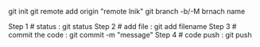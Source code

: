 <!-- First  time repo -->
git init
git remote add origin "remote lnik"
git branch -b/-M brnach name

<!-- Regular Steps -->
Step 1 # status : git status
Step 2 # add file : git add filename
Step 3 # commit the code : git commit -m "message"
Step 4 # code push :  git push